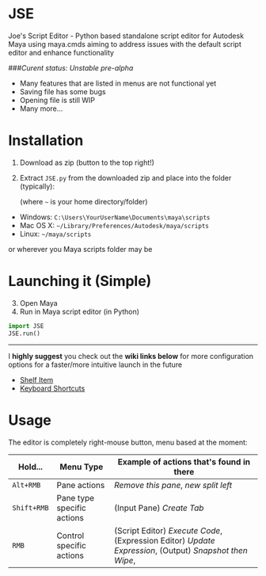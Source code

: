 JSE
===

Joe's Script Editor - Python based standalone script editor for Autodesk Maya using maya.cmds aiming to address issues with the default script editor and enhance functionality

###_Curent status: Unstable pre-alpha_
* Many features that are listed in menus are not functional yet
* Saving file has some bugs
* Opening file is still WIP
* Many more...

Installation
===

1. Download as zip (button to the top right!)

2. Extract `JSE.py` from the downloaded zip and place into the folder (typically):

   (where `~` is your home directory/folder)  

- Windows: `C:\Users\YourUserName\Documents\maya\scripts`
- Mac OS X: `~/Library/Preferences/Autodesk/maya/scripts`
- Linux: `~/maya/scripts` 

or wherever you Maya scripts folder may be


Launching it (Simple)
===

3. Open Maya
4. Run in Maya script editor (in Python)
```python
import JSE
JSE.run()
```

---
I **highly suggest** you check out the **wiki links below** for more configuration options for a faster/more intuitive launch in the future

* [Shelf Item](https://github.com/j0yu/JSE/wiki/Shelf-Item)
* [Keyboard Shortcuts](https://github.com/j0yu/JSE/wiki/Keyboard-Shortcut)

Usage
===

The editor is completely right-mouse button, menu based at the moment:

Hold...     | Menu Type                  | Example of actions that's found in there
------------|----------------------------|------------------------------------------
`Alt+RMB`   | Pane actions               | _Remove this pane_, _new split left_
`Shift+RMB` | Pane type specific actions | (Input Pane) _Create Tab_
`RMB`       | Control specific actions   | (Script Editor) _Execute Code_, (Expression Editor) _Update Expression_, (Output) _Snapshot then Wipe_,
